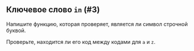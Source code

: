 ## Ключевое слово `in` (#3)

Напишите функцию, которая проверяет, является ли символ строчной буквой.

<div class="hint">

Проверьте, находится ли его код между кодами для `a` и `z`.

</div>
